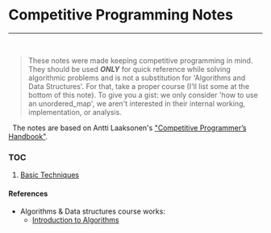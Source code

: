 # Competitive Programming Notes
---
&nbsp;
> These notes were made keeping competitive programming in mind. They should be used ***ONLY*** for quick reference while solving algorithmic problems and is not a substitution for 'Algorithms and Data Structures'. For that, take a proper course (I'll list some at the bottom of this note).
> To give you a gist: we only consider 'how to use an unordered_map', we aren't interested in their internal working, implementation, or analysis. 

&nbsp;
The notes are based on Antti Laaksonen's ["Competitive Programmer’s Handbook"](https://cses.fi/book/book.pdf).

### TOC
1. [Basic Techniques]()

#### References
* Algorithms & Data structures course works:
    - [Introduction to Algorithms](https://ocw.mit.edu/courses/electrical-engineering-and-computer-science/6-006-introduction-to-algorithms-fall-2011/) 